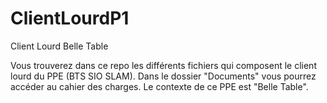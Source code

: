 # ClientLourdP1
Client Lourd Belle Table

Vous trouverez dans ce repo les différents fichiers qui composent le client lourd du PPE (BTS SIO SLAM).
Dans le dossier "Documents" vous pourrez accéder au cahier des charges.
Le contexte de ce PPE est "Belle Table".
